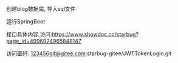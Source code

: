 创建blog数据库, 导入sql文件

运行SpringBoot

接口具体内容,访问:https://www.showdoc.cc/starbug?page_id=4996924965848147

访问密码: 123456git@gitee.com:starbug-gitee/JWTTokenLogin.git
